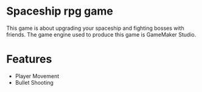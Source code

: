 # Spaceship rpg game 

This game is about upgrading your spaceship and fighting bosses with friends. The game engine used to produce this game is GameMaker Studio. 

# Features

* Player Movement
* Bullet Shooting
